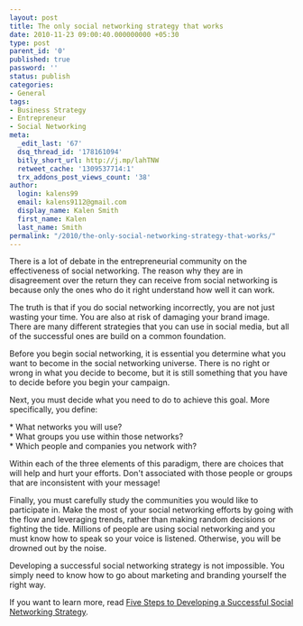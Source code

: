 ```yaml
---
layout: post
title: The only social networking strategy that works
date: 2010-11-23 09:00:40.000000000 +05:30
type: post
parent_id: '0'
published: true
password: ''
status: publish
categories:
- General
tags:
- Business Strategy
- Entrepreneur
- Social Networking
meta:
  _edit_last: '67'
  dsq_thread_id: '178161094'
  bitly_short_url: http://j.mp/lahTNW
  retweet_cache: '1309537714:1'
  trx_addons_post_views_count: '38'
author:
  login: kalens99
  email: kalens9112@gmail.com
  display_name: Kalen Smith
  first_name: Kalen
  last_name: Smith
permalink: "/2010/the-only-social-networking-strategy-that-works/"
---
```

<p>There is a lot of debate in the entrepreneurial community on the effectiveness of social networking. The reason why they are in disagreement over the return they can receive from social networking is because only the ones who do it right understand how well it can work.</p>
<p>The truth is that if you do social networking incorrectly, you are not just wasting your time. You are also at risk of damaging your brand image. There are many different strategies that you can use in social media, but all of the successful ones are build on a common foundation.</p>
<p>Before you begin social networking, it is essential you determine what you want to become in the social networking universe. There is no right or wrong in what you decide to become, but it is still something that you have to decide before you begin your campaign.</p>
<p><!--more--></p>
<p>Next, you must decide what you need to do to achieve this goal. More specifically, you define:</p>
<p>* What networks you will use?<br />
* What groups you use within those networks?<br />
* Which people and companies you network with?</p>
<p>Within each of the three elements of this paradigm, there are choices that will help and hurt your efforts. Don't associated with those people or groups that are inconsistent with your message!</p>
<p>Finally, you must carefully study the communities you would like to participate in. Make the most of your social networking efforts by going with the flow and leveraging trends, rather than making random decisions or fighting the tide. Millions of people are using social networking and you must know how to speak so your voice is listened. Otherwise, you will be drowned out by the noise.</p>
<p>Developing a successful social networking strategy is not impossible. You simply need to know how to go about marketing and branding yourself the right way.</p>
<p>If you want to learn more, read <a href="http://www.universitybusiness.com/viewarticle.aspx?articleid=1289">Five Steps to Developing a Successful Social Networking Strategy</a>.</p>

